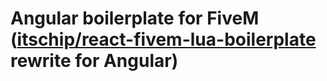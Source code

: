 # Angular boilerplate for FiveM ([itschip/react-fivem-lua-boilerplate](https://github.com/itschip/react-fivem-lua-boilerplate) rewrite for Angular)

